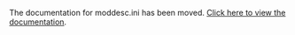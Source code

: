 The documentation for moddesc.ini has been moved. [Click here to view the documentation](documentation/index.md).
